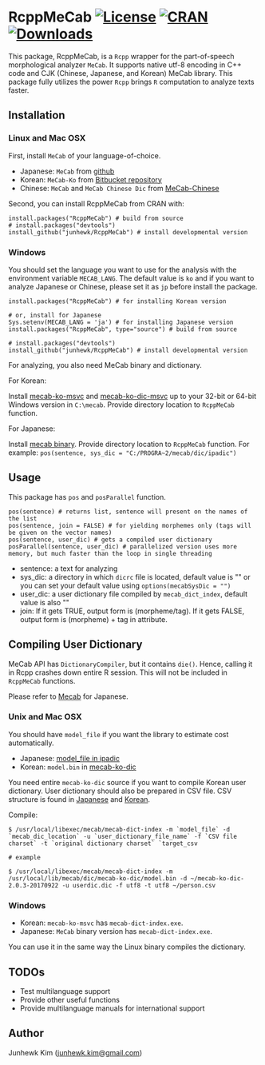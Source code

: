 # RcppMeCab [![License](https://img.shields.io/badge/license-GPL-brightgreen.svg?style=flat)](http://www.gnu.org/licenses/gpl.html) [![CRAN](http://www.r-pkg.org/badges/version/RcppMeCab)](https://cran.r-project.org/package=RcppMeCab) [![Downloads](http://cranlogs.r-pkg.org/badges/RcppMeCab?color=brightgreen)](http://www.r-pkg.org/pkg/RcppMeCab)

This package, RcppMeCab, is a `Rcpp` wrapper for the part-of-speech morphological analyzer `MeCab`. It supports native utf-8 encoding in C++ code and CJK (Chinese, Japanese, and Korean) MeCab library. This package fully utilizes the power `Rcpp` brings `R` computation to analyze texts faster.

## Installation

### Linux and Mac OSX

First, install `MeCab` of your language-of-choice.

+ Japanese: `MeCab` from [github](http://taku910.github.io/mecab/)
+ Korean: `MeCab-Ko` from [Bitbucket repository](https://bitbucket.org/eunjeon/mecab-ko)
+ Chinese: `MeCab` and `MeCab Chinese Dic` from [MeCab-Chinese](http://www.52nlp.cn/%E7%94%A8mecab%E6%89%93%E9%80%A0%E4%B8%80%E5%A5%97%E5%AE%9E%E7%94%A8%E7%9A%84%E4%B8%AD%E6%96%87%E5%88%86%E8%AF%8D%E7%B3%BB%E7%BB%9F%E4%B8%89%EF%BC%9Amecab-chinese)

Second, you can install RcppMeCab from CRAN with:

```
install.packages("RcppMeCab") # build from source
# install.packages("devtools")
install_github("junhewk/RcppMeCab") # install developmental version
```

### Windows

You should set the language you want to use for the analysis with the environment variable `MECAB_LANG`. The default value is `ko` and if you want to analyze Japanese or Chinese, please set it as `jp` before install the package.

```
install.packages("RcppMeCab") # for installing Korean version

# or, install for Japanese
Sys.setenv(MECAB_LANG = 'ja') # for installing Japanese version
install.packages("RcppMeCab", type="source") # build from source

# install.packages("devtools")
install_github("junhewk/RcppMeCab") # install developmental version
```

For analyzing, you also need MeCab binary and dictionary.

For Korean:

Install [mecab-ko-msvc](https://github.com/Pusnow/mecab-ko-msvc) and [mecab-ko-dic-msvc](https://github.com/Pusnow/mecab-ko-dic-msvc) up to your 32-bit or 64-bit Windows version in `C:\mecab`. Provide directory location to `RcppMeCab` function.

For Japanese:

Install [mecab binary](https://drive.google.com/uc?export=download&id=0B4y35FiV1wh7WElGUGt6ejlpVXc). Provide directory location to `RcppMeCab` function. For example: `pos(sentence, sys_dic = "C:/PROGRA~2/mecab/dic/ipadic")`

## Usage

This package has `pos` and `posParallel` function.

```
pos(sentence) # returns list, sentence will present on the names of the list
pos(sentence, join = FALSE) # for yielding morphemes only (tags will be given on the vector names)
pos(sentence, user_dic) # gets a compiled user dictionary 
posParallel(sentence, user_dic) # parallelized version uses more memory, but much faster than the loop in single threading
```

+ sentence: a text for analyzing
+ sys_dic: a directory in which `dicrc` file is located, default value is "" or you can set your default value using `options(mecabSysDic = "")` 
+ user_dic: a user dictionary file compiled by `mecab_dict_index`, default value is also ""
+ join: If it gets TRUE, output form is (morpheme/tag). If it gets FALSE, output form is (morpheme) + tag in attribute.

## Compiling User Dictionary

MeCab API has `DictionaryCompiler`, but it contains `die()`. Hence, calling it in Rcpp crashes down entire R session. This will not be included in `RcppMeCab` functions.

Please refer to [Mecab](http://taku910.github.io/mecab/dic.html) for Japanese.

### Unix and Mac OSX

You should have `model_file` if you want the library to estimate cost automatically. 

+ Japanese: [model_file in ipadic](https://drive.google.com/uc?export=download&id=0B4y35FiV1wh7bnc5aFZSTE9qNnM)
+ Korean: `model.bin` in [mecab-ko-dic](https://bitbucket.org/eunjeon/mecab-ko-dic)

You need entire `mecab-ko-dic` source if you want to compile Korean user dictionary. User dictionary should also be prepared in CSV file. CSV structure is found in [Japanese](http://taku910.github.io/mecab/dic.html) and [Korean](https://bitbucket.org/eunjeon/mecab-ko-dic/src/e39e16059b8748c2663ab09195a08293c7063a28/final/user-dic/README.md?fileviewer=file-view-default).

Compile:

```
$ /usr/local/libexec/mecab/mecab-dict-index -m `model_file` -d `mecab_dic_location` -u `user_dictionary_file_name` -f `CSV file charset` -t `original dictionary charset` `target_csv

# example

$ /usr/local/libexec/mecab/mecab-dict-index -m /usr/local/lib/mecab/dic/mecab-ko-dic/model.bin -d ~/mecab-ko-dic-2.0.3-20170922 -u userdic.dic -f utf8 -t utf8 ~/person.csv
```

### Windows

+ Korean: `mecab-ko-msvc` has `mecab-dict-index.exe`.
+ Japanese: `MeCab` binary version has `mecab-dict-index.exe`.

You can use it in the same way the Linux binary compiles the dictionary.

## TODOs

+ Test multilanguage support
+ Provide other useful functions
+ Provide multilanguage manuals for international support

## Author

Junhewk Kim (junhewk.kim@gmail.com)
